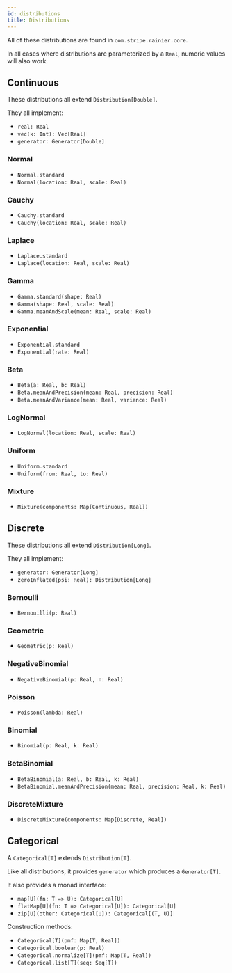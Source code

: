 ```yaml
---
id: distributions
title: Distributions
---
```


All of these distributions are found in `com.stripe.rainier.core`.

In all cases where distributions are parameterized by a `Real`, numeric values will also work.

## Continuous

These distributions all extend `Distribution[Double]`.

They all implement:

* `real: Real`
* `vec(k: Int): Vec[Real]`
* `generator: Generator[Double]`

### Normal

* `Normal.standard`
* `Normal(location: Real, scale: Real)`

### Cauchy

* `Cauchy.standard`
* `Cauchy(location: Real, scale: Real)`

### Laplace

* `Laplace.standard`
* `Laplace(location: Real, scale: Real)`

### Gamma

* `Gamma.standard(shape: Real)`
* `Gamma(shape: Real, scale: Real)`
* `Gamma.meanAndScale(mean: Real, scale: Real)`

### Exponential

* `Exponential.standard`
* `Exponential(rate: Real)`

### Beta

* `Beta(a: Real, b: Real)`
* `Beta.meanAndPrecision(mean: Real, precision: Real)`
* `Beta.meanAndVariance(mean: Real, variance: Real)`

### LogNormal

* `LogNormal(location: Real, scale: Real)`

### Uniform

* `Uniform.standard`
* `Uniform(from: Real, to: Real)`

### Mixture

* `Mixture(components: Map[Continuous, Real])`

## Discrete

These distributions all extend `Distribution[Long]`.

They all implement:

* `generator: Generator[Long]`
* `zeroInflated(psi: Real): Distribution[Long]`

### Bernoulli

* `Bernouilli(p: Real)`

### Geometric

* `Geometric(p: Real)`

### NegativeBinomial

* `NegativeBinomial(p: Real, n: Real)`

### Poisson

* `Poisson(lambda: Real)`

### Binomial

* `Binomial(p: Real, k: Real)`

### BetaBinomial

* `BetaBinomial(a: Real, b: Real, k: Real)`
* `BetaBinomial.meanAndPrecision(mean: Real, precision: Real, k: Real)`

### DiscreteMixture

* `DiscreteMixture(components: Map[Discrete, Real])`

## Categorical

A `Categorical[T]` extends `Distribution[T]`.

Like all distributions, it provides `generator` which produces a `Generator[T]`.

It also provides a monad interface:

* `map[U](fn: T => U): Categorical[U]`
* `flatMap[U](fn: T => Categorical[U]): Categorical[U]`
* `zip[U](other: Categorical[U]): Categorical[(T, U)]`

Construction methods:

* `Categorical[T](pmf: Map[T, Real])`
* `Categorical.boolean(p: Real)`
* `Categorical.normalize[T](pmf: Map[T, Real])`
* `Categorical.list[T](seq: Seq[T])`